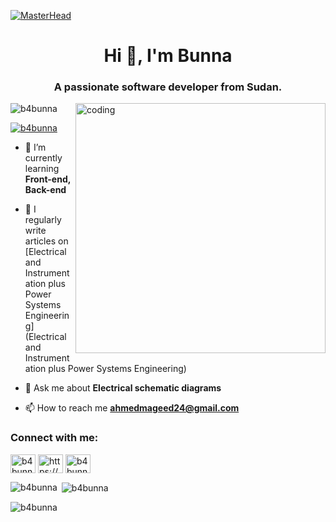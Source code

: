 [![MasterHead](https://www.leicesterwebsitedesign.com/site/assets/files/1071/bespoke_header_2x.jpg)](https://rishavchanda.io)
<h1 align="center">Hi 👋, I'm Bunna</h1>
<h3 align="center">A passionate software developer from Sudan.</h3>
<img align="right" alt="coding" width="400" src="https://media.tenor.com/zn8iyusePtgAAAAC/joy.gif">

<p align="left"> <img src="https://komarev.com/ghpvc/?username=b4bunna&label=Profile%20views&color=0e75b6&style=flat" alt="b4bunna" /> </p>

<p align="left"> <a href="https://twitter.com/b4bunna" target="blank"><img src="https://img.shields.io/twitter/follow/b4bunna?logo=twitter&style=for-the-badge" alt="b4bunna" /></a> </p>

- 🌱 I’m currently learning **Front-end, Back-end**

- 📝 I regularly write articles on [Electrical and Instrumentation plus Power Systems Engineering](Electrical and Instrumentation plus Power Systems Engineering)

- 💬 Ask me about **Electrical schematic diagrams**

- 📫 How to reach me **ahmedmageed24@gmail.com**

<h3 align="left">Connect with me:</h3>
<p align="left">
<a href="https://twitter.com/b4bunna" target="blank"><img align="center" src="https://raw.githubusercontent.com/rahuldkjain/github-profile-readme-generator/master/src/images/icons/Social/twitter.svg" alt="b4bunna" height="30" width="40" /></a>
<a href="https://linkedin.com/in/https://www.linkedin.com/in/ahmed-abdul-mageed-85a09319b" target="blank"><img align="center" src="https://raw.githubusercontent.com/rahuldkjain/github-profile-readme-generator/master/src/images/icons/Social/linked-in-alt.svg" alt="https://www.linkedin.com/in/ahmed-abdul-mageed-85a09319b" height="30" width="40" /></a>
<a href="https://instagram.com/b4bunna" target="blank"><img align="center" src="https://raw.githubusercontent.com/rahuldkjain/github-profile-readme-generator/master/src/images/icons/Social/instagram.svg" alt="b4bunna" height="30" width="40" /></a>
</p>

<p><img align="left" src="https://github-readme-stats.vercel.app/api/top-langs?username=b4bunna&show_icons=true&locale=en&layout=compact" alt="b4bunna" /></p>

<p>&nbsp;<img align="center" src="https://github-readme-stats.vercel.app/api?username=b4bunna&show_icons=true&locale=en" alt="b4bunna" /></p>

<p><img align="center" src="https://github-readme-streak-stats.herokuapp.com/?user=b4bunna&" alt="b4bunna" /></p>
